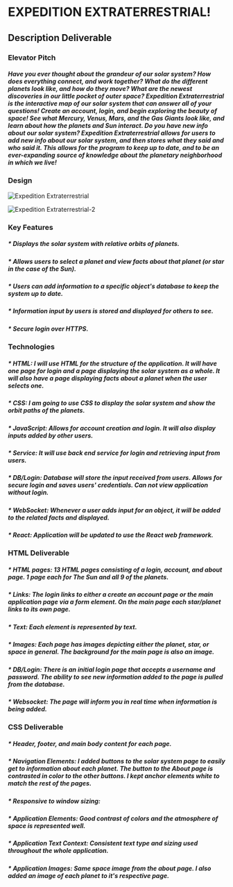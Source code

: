 # EXPEDITION EXTRATERRESTRIAL!
## Description Deliverable

### Elevator Pitch
##### Have you ever thought about the grandeur of our solar system? How does everything connect, and work together? What do the different planets look like, and how do they move? What are the newest discoveries in our little pocket of outer space? Expedition Extraterrestrial is the interactive map of our solar system that can answer all of your questions! Create an account, login, and begin exploring the beauty of space! See what Mercury, Venus, Mars, and the Gas Giants look like, and learn about how the planets and Sun interact. Do you have new info about our solar system? Expedition Extraterrestrial allows for users to add new info about our solar system, and then stores what they said and who said it. This allows for the program to keep up to date, and to be an ever-expanding source of knowledge about the planetary neighborhood in which we live!

### Design


![Expedition Extraterrestrial](https://github.com/qbarger/Startup-App/assets/54420597/b0ae911d-75c0-48ef-b48e-eeb2bcd0a135)

![Expedition Extraterrestrial-2](https://github.com/qbarger/Startup-App/assets/54420597/97b3387f-496b-4ec8-90ef-d626fabfae90)


### Key Features
##### * Displays the solar system with relative orbits of planets.
##### * Allows users to select a planet and view facts about that planet (or star in the case of the Sun).
##### * Users can add information to a specific object's database to keep the system up to date.
##### * Information input by users is stored and displayed for others to see.
##### * Secure login over HTTPS.

### Technologies
##### * HTML: I will use HTML for the structure of the application. It will have one page for login and a page displaying the solar system as a whole. It will also have a page displaying facts about a planet when the user selects one.
##### * CSS: I am going to use CSS to display the solar system and show the orbit paths of the planets.
##### * JavaScript: Allows for account creation and login. It will also display inputs added by other users.
##### * Service: It will use back end service for login and retrieving input from users.
##### * DB/Login: Database will store the input received from users. Allows for secure login and saves users' credentials. Can not view application without login.
##### * WebSocket: Whenever a user adds input for an object, it will be added to the related facts and displayed.
##### * React: Application will be updated to use the React web framework.

### HTML Deliverable
##### * HTML pages: 13 HTML pages consisting of a login, account, and about page. 1 page each for The Sun and all 9 of the planets.
##### * Links: The login links to either a create an account page or the main application page via a form element. On the main page each star/planet links to its own page.
##### * Text: Each element is represented by text.
##### * Images: Each page has images depicting either the planet, star, or space in general. The background for the main page is also an image.
##### * DB/Login: There is an initial login page that accepts a username and password. The ability to see new information added to the page is pulled from the database.
##### * Websocket: The page will inform you in real time when information is being added.

### CSS Deliverable
##### * Header, footer, and main body content for each page.
##### * Navigation Elements: I added buttons to the solar system page to easily get to information about each planet. The button to the About page is contrasted in color to the other buttons. I kept anchor elements white to match the rest of the pages.
##### * Responsive to window sizing:
##### * Application Elements: Good contrast of colors and the atmosphere of space is represented well.
##### * Application Text Context: Consistent text type and sizing used throughout the whole application.
##### * Application Images: Same space image from the about page. I also added an image of each planet to it's respective page.
